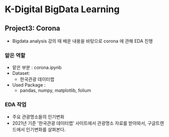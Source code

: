 # K-Digital BigData Learning
## Project3: Corona
- Bigdata analysis 강의 때 배운 내용을 바탕으로 corona 에 관해 EDA 진행

### 맡은 역할
- 맡은 부분 : corona.ipynb
- Dataset: 
    - 한국관광 데이터랩
- Used Package :
    - pandas, numpy, matplotlib, folium
### EDA 작업
- 주요 관광명소들의 인기변화
- 2021년 기준 '한국관광 데이터랩' 사이트에서 관광명소 자료를 받아와서, 구글트렌드에서 인기변화를 살펴본다. 
